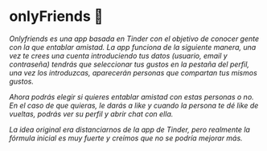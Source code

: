# onlyFriends 🚀

_Onlyfriends es una app basada en Tinder con el objetivo de conocer gente con la que entablar amistad. La app funciona de la siguiente manera, una vez te crees una cuenta introduciendo tus datos (usuario, email y contraseña) tendrás que seleccionar tus gustos en la pestaña del perfil, una vez los introduzcas, aparecerán personas que compartan tus mismos gustos._

_Ahora podrás elegir si quieres entablar amistad con estas personas o no. En el caso de que quieras, le darás a like y cuando la persona te dé like de vueltas, podrás ver su perfil y abrir chat con ella._

_La idea original era distanciarnos de la app de Tinder, pero realmente la fórmula inicial es muy fuerte y creímos que no se podría mejorar más._


